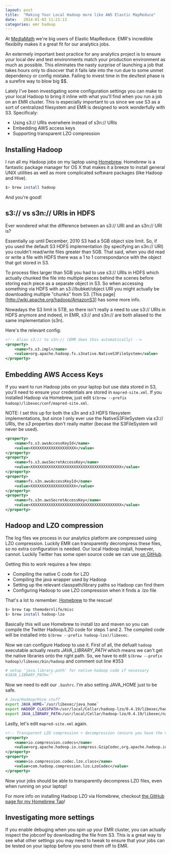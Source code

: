 ```yaml
---
layout: post
title:  "Making Your Local Hadoop more like AWS Elastic MapReduce"
date:   2014-01-02 11:21:13
categories: emr hadoop
---
```


At [MediaMath][mediamath] we're big users of Elastic MapReduce.  EMR's incredible flexibilty makes it a great fit for our analytics jobs.

An extermely important best practice for any analytics project is to ensure your local dev and test environments match your production environment as much as possible.  This eliminates the nasty surprise of launching a job that takes hours only to disocver that it fails late into the run due to some unmet dependency or config mistake.  Failing to invest time in the dev/test phase is a surefire way to blow big $$.

Lately I've been investigating some configuration settings you can make to your local Hadoop to bring it inline with what you'll find when you run a job on an EMR cluster.  This is especially important to us since we use S3 as a sort of centralized filesystem and EMR is designed to work wonderfully with S3.  Specificaly:

- Using s3:// URIs everwhere instead of s3n:// URIs
- Embedding AWS access keys
- Supporting transparent LZO compression


Installing Hadoop
-----------------

I run all my Hadoop jobs on my laptop using [Homebrew][homebrew].  Homebrew is a fantastic package manager for OS X that makes it a breeze to install general UNIX utilities as well as more complicated software packages (like Hadoop and Hive).

```bash
$> brew install hadoop
```

And you're good!


s3:// vs s3n:// URIs in HDFS
----------------------------

Ever wondered what the difference between an s3:// URI and an s3n:// URI is?  

Essentially up until December, 2010 S3 had a 5GB object size limit.  So, if you used the default S3 HDFS implementation (by specifying an s3n:// URI) you couldn't read/write files greater than 5GB.  That said, when you did read or write a file with HDFS there was a 1 to 1 correspondance with the object that got stored in S3.  

To process files larger than 5GB you had to use s3:// URIs in HDFS which actually chunked the file into multiple pieces behind the scenes before storing each piece as a separate object in S3.  So when accessing something via HDFS with an s3://bubket/object URI you might actually be downloading multiple "chunks" from S3.  [This page][http://wiki.apache.org/hadoop/AmazonS3] has some more info.

Nowadays the S3 limit is 5*TB*, so there isn't really a need to use s3:// URIs in HDFS anymore and indeed, in EMR, s3:// and s3n:// are both aliased to the same implementation (s3n).

Here's the relevant config:

```xml
<!-- Alias s3:// to s3n:// (EMR does this automatically) -->
<property>
    <name>fs.s3.impl</name>
    <value>org.apache.hadoop.fs.s3native.NativeS3FileSystem</value>
</property>
```


Embedding AWS Access Keys
---------------

If you want to run Hadoop jobs on your laptop but use data stored in S3, you'll need to ensure your credentials are stored in `mapred-site.xml`.  If you installed Hadoop via Homebrew, just edit `$(brew --prefix hadoop)/libexec/conf/mapred-site.xml`.  

NOTE: I set this up for both the s3n and s3 HDFS filesystem implementations, but since I only ever use the NativeS3FileSystem via s3:// URIs, the *s3* properties don't really matter (becase the S3FileSystem will never be used).

```xml
<property>
    <name>fs.s3.awsAccessKeyId</name>
    <value>XXXXXXXXXXXXXXXXXXXX</value>
</property>
<property>
    <name>fs.s3.awsSecretAccessKey</name>
    <value>XXXXXXXXXXXXXXXXXXXXXXXXXXXXXXXXXXXXXXXX</value>
</property>
<property>
    <name>fs.s3n.awsAccessKeyId</name>
    <value>XXXXXXXXXXXXXXXXXXXX</value>
</property>
<property>
    <name>fs.s3n.awsSecretAccessKey</name>
    <value>XXXXXXXXXXXXXXXXXXXXXXXXXXXXXXXXXXXXXXXX</value>
</property>
```


Hadoop and LZO compression
--------------------------

The log files we process in our analytics platform are compressed using LZO compression.  Luckily EMR can transparently decrompress these files, so no extra configuration is needed.  Our local Hadoop install, however, cannot.  Luckily Twitter has some open source code we can use [on GitHub][twitter-lzo].

Getting this to work requires a few steps:
- Compiling the native C code for LZO
- Compiling the java wrapper used by Hadoop
- Setting up the relevant classpath/library paths so Hadoop can find them
- Configuring Hadoop to use LZO compression when it finds a .lzo file

That's a lot to remember.  [Homebrew][homebrew] to the rescue!

```bash
$> brew tap themodernlife/misc
$> brew install hadoop-lzo
```

Basically this will use Homebrew to install lzo and maven so you can compile the Twitter Hadoop/LZO code for steps 1 and 2.  The compiled code will be installed into `$(brew --prefix hadoop-lzo)/libexec`.

Now we can configure Hadoop to use it.  First of all, the defualt `hadoop` executable actually *resets JAVA_LIBRARY_PATH* which means we can't get the native libraries onto the right path.  So, we have to edit `$(brew --prefix hadoop)/libexec/bin/hadoop` and comment out line #353

```bash
# setup 'java.library.path' for native-hadoop code if necessary
#JAVA_LIBRARY_PATH=''
```

Now we need to edit our `.bashrc`.  I'm also setting JAVA_HOME just to be safe.

```bash
# Java/Hadoop/Hive stuff
export JAVA_HOME=`/usr/libexec/java_home`
export HADOOP_CLASSPATH=/usr/local/Cellar/hadoop-lzo/0.4.19/libexec/hadoop-lzo-0.4.19.jar:$HADOOP_CLASSPATH
export JAVA_LIBRARY_PATH=/usr/local/Cellar/hadoop-lzo/0.4.19/libexec/native/Mac_OS_X-x86_64-64/lib
```

Lastly, let's edit `mapred-site.xml` again.

```xml
<!-- Transparent LZO compression + decompression (ensure you have the native libs installed) -->
<property>
    <name>io.compression.codecs</name>
    <value>org.apache.hadoop.io.compress.GzipCodec,org.apache.hadoop.io.compress.DefaultCodec,com.hadoop.compression.lzo.LzoCodec,com.hadoop.compression.lzo.LzopCodec,org.apache.hadoop.io.compress.BZip2Codec</value>
</property>
<property>
    <name>io.compression.codec.lzo.class</name>
    <value>com.hadoop.compression.lzo.LzoCodec</value>
</property>
```

Now your jobs should be able to transparently decompress LZO files, even when running on your laptop!

For more info on installing Hadoop LZO via Homebrew, checkout [the GitHub page for my Homebrew Tap][themodernlife-homebrew-misc]!


Investigating more settings
---------------------------

If you enable debuging when you spin up your EMR cluster, you can actually inspect the jobconf by downloading the file from S3.  This is a great way to see what other settings you may need to tweak to ensure that your jobs can be tested on your laptop before you send them off to EMR.





[mediamath]: http://mediamath.com
[homebrew]: http://brew.sh
[twitter-lzo]: https://github.com/twitter/hadoop-lz
[themodernlife-homebrew-misc]: https://github.com/themodernlife/homebrew-misc
